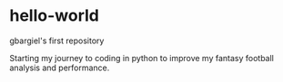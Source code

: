 # hello-world
gbargiel's first repository

Starting my journey to coding in python to improve my fantasy football analysis and performance.
